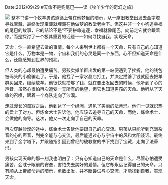 Date:2012/09/29
#天命不是狗尾巴——读《牧羊少年的奇幻之旅》

![](http://ww2.sinaimg.cn/large/a74ecc4cjw1dxdovnw7vmj.jpg)
整本书讲一个牧羊男孩遵循上帝在他梦里的暗示，从一座旧教堂出发去金字塔寻找宝藏，最终发现宝藏就埋藏在他做梦的教堂老树下。但这并非一个小狗追幸福的尾巴的故事，它的结论不是“不要拼命追逐，幸福就像尾巴，向前走它就会跟着你。”而是探讨了一个极其重要的话题——如何寻找自我，实现天命。

天命：你一直希望去做的事情。每个人来到世上都有一个天命，只有自己的心知道它是什么。万物本是一物，宇宙和我们的心灵是同一个东西，心不但知道天命是什么，还能感知到世界的预兆。

但人类的心却最怕遭受痛苦。男孩卖掉羊群出发的第一站便遇到了挫折，他的钱包被码头的小偷骗走了。于是，他找了一家水晶店打工，并决定攒够了钱就回去把羊群买回来，继续放羊。他很快就攒够了钱，就在要出发回去的时候，他听到了心的声音，虽然心很怕再次遭受一无所有的绝望，但它也知道男孩的天命。他听从了天命的召唤，跟着一个商队走向了沙漠。

走过漫长的孤寂之后，他到达了一个绿洲，遇见了美丽的法蒂玛。他们一见就炽热的爱上了对方。但炼金术士告诉他，他应该去追寻自己的天命，而他，炼金术士，会做他的向导。这次，他又一次走向了自己的天命。

再次穿越沙漠的途中，炼金术士告诉他要跟自己的心交流。男孩从只能听到充满杂音的心的声音，到完全能与心交流，最后能通过心与宇宙中的风和太阳谈话。最终来到了金字塔下，并跟随指引回到曾经的破教堂的书下找到了宝藏，走向了法蒂玛。

男孩实现天命的那一刻我也明白了：只有心知道自己的天命是什么，尽管心怕遭受痛苦，会耽于眼前的安逸，害怕失去美好的爱情。但它却永远记得自己的天命。只有顺从上帝或命运的暗示，勇敢出发，并不断尝试与心交流，才能找到自我，实现天命。